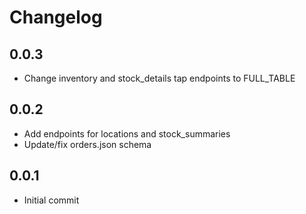 # Changelog

## 0.0.3
  * Change inventory and stock_details tap endpoints to FULL_TABLE

## 0.0.2
  * Add endpoints for locations and stock_summaries
  * Update/fix orders.json schema

## 0.0.1
  * Initial commit
